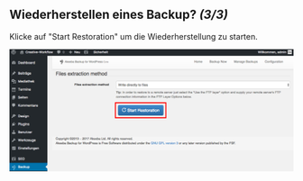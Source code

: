 ## Wiederherstellen eines Backup? *(3/3)*

Klicke auf "Start Restoration" um die Wiederherstellung zu starten.

![image](./assets/restore_3.jpg)
